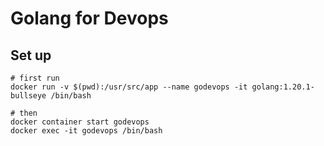 # Golang for Devops

## Set up


```
# first run
docker run -v $(pwd):/usr/src/app --name godevops -it golang:1.20.1-bullseye /bin/bash

# then
docker container start godevops
docker exec -it godevops /bin/bash
```